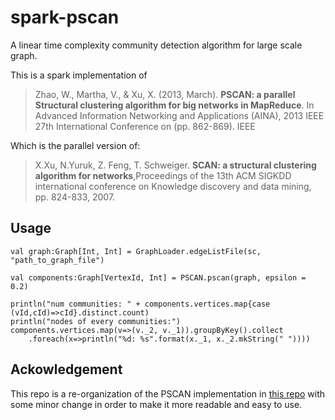 # spark-pscan
A linear time complexity community detection algorithm for large scale graph.

This is a spark implementation of 

>Zhao, W., Martha, V., & Xu, X. (2013, March). **PSCAN: a parallel Structural clustering algorithm for big networks in MapReduce**. In Advanced Information Networking and Applications (AINA), 2013 IEEE 27th International Conference on (pp. 862-869). IEEE


Which is the parallel version of:

>X.Xu, N.Yuruk, Z. Feng, T. Schweiger. **SCAN: a structural clustering algorithm for networks**,Proceedings of the 13th ACM SIGKDD international conference on Knowledge discovery and data mining, pp. 824-833, 2007.

## Usage

```
val graph:Graph[Int, Int] = GraphLoader.edgeListFile(sc, "path_to_graph_file")

val components:Graph[VertexId, Int] = PSCAN.pscan(graph, epsilon = 0.2)

println("num communities: " + components.vertices.map{case (vId,cId)=>cId}.distinct.count)
println("nodes of every communities:")
components.vertices.map(v=>(v._2, v._1)).groupByKey().collect
    .foreach(x=>println("%d: %s".format(x._1, x._2.mkString(" "))))
```

## Ackowledgement

This repo is a re-organization of the PSCAN implementation in [this repo](https://github.com/sparkling-graph/sparkling-graph/blob/master/operators/src/main/scala/ml/sparkling/graph/operators/algorithms/community/pscan/PSCAN.scala) with some minor change in order to make it more readable and easy to use.
